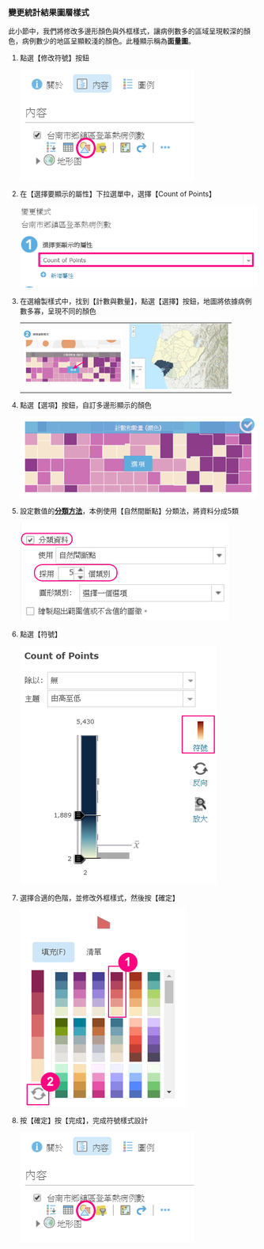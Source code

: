 ### 變更統計結果圖層樣式

此小節中，我們將修改多邊形顏色與外框樣式，讓病例數多的區域呈現較深的顏色，病例數少的地區呈顯較淺的顏色。此種顯示稱為**面量圖**。

1.  點選【修改符號】按鈕
    
    ![](/assets/ex02/image29.png)

2.  在【選擇要顯示的屬性】下拉選單中，選擇【Count of Points】
    
    ![](/assets/ex02/image30.png)

3.  在選繪製樣式中，找到【計數與數量】，點選【選擇】按鈕，地圖將依據病例數多寡，呈現不同的顏色

    <table>
        <tbody>
            <tr>
                <td style="width: 200px; text-align: center;"><img src="/assets/ex02/image31.png" alt="" /></td>
                <td style="width: 200px; text-align: center;"><img src="/assets/ex02/image32.png" alt="" /></td>
            </tr>
        </tbody>
    </table>

4.  點選【選項】按鈕，自訂多邊形顯示的顏色

    ![](/assets/ex02/image33.png)
    
5.  設定數值的[**分類方法**](https://sites.google.com/view/agoltutorial/faq/FAQ-01)，本例使用【自然間斷點】分類法，將資料分成5類

    ![](/assets/ex02/image37.png)

6.  點選【符號】

    ![](/assets/ex02/image34.png)
    
6.  選擇合適的色階，並修改外框樣式，然後按【確定】

    ![](/assets/ex02/image35.png)
    
1.  按【確定】按【完成】，完成符號樣式設計

    ![](/assets/ex02/image29.png)